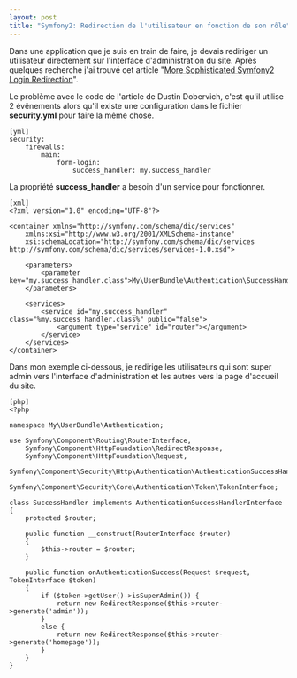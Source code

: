 ```yaml
---
layout: post
title: "Symfony2: Redirection de l'utilisateur en fonction de son rôle"
---
```


Dans une application que je suis en train de faire, je devais rediriger un utilisateur directement sur l'interface d'administration du site. Après quelques recherche j'ai trouvé cet article "[More Sophisticated Symfony2 Login Redirection](http://www.dobervich.com/2011/05/19/more-sophisticated-symfony2-login-redirection/)".

Le problème avec le code de l'article de Dustin Dobervich, c'est qu'il utilise 2 évênements alors qu'il existe une configuration dans le fichier **security.yml** pour faire la même chose.

    [yml]
    security:
        firewalls:
            main:
                form-login:
                    success_handler: my.success_handler

La propriété **success_handler** a besoin d'un service pour fonctionner.

    [xml]
    <?xml version="1.0" encoding="UTF-8"?>

    <container xmlns="http://symfony.com/schema/dic/services"
        xmlns:xsi="http://www.w3.org/2001/XMLSchema-instance"
        xsi:schemaLocation="http://symfony.com/schema/dic/services http://symfony.com/schema/dic/services/services-1.0.xsd">

        <parameters>
            <parameter key="my.success_handler.class">My\UserBundle\Authentication\SuccessHandler</parameter>
        </parameters>

        <services>
            <service id="my.success_handler" class="%my.success_handler.class%" public="false">
                <argument type="service" id="router"></argument>
            </service>
        </services>
    </container>    

Dans mon exemple ci-dessous, je redirige les utilisateurs qui sont super admin vers l'interface d'administration et les autres vers la page d'accueil du site.

    [php]
    <?php

    namespace My\UserBundle\Authentication;

    use Symfony\Component\Routing\RouterInterface,
        Symfony\Component\HttpFoundation\RedirectResponse,
        Symfony\Component\HttpFoundation\Request,
        Symfony\Component\Security\Http\Authentication\AuthenticationSuccessHandlerInterface,
        Symfony\Component\Security\Core\Authentication\Token\TokenInterface;

    class SuccessHandler implements AuthenticationSuccessHandlerInterface
    {
        protected $router;

        public function __construct(RouterInterface $router)
        {
            $this->router = $router;
        }

        public function onAuthenticationSuccess(Request $request, TokenInterface $token)
        {
            if ($token->getUser()->isSuperAdmin()) {
                return new RedirectResponse($this->router->generate('admin'));
            }
            else {
                return new RedirectResponse($this->router->generate('homepage'));
            }
        }
    }